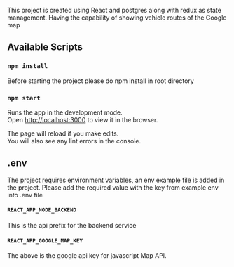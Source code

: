 This project is created using React and postgres along with redux as state management.
Having the capability of showing vehicle routes of the Google map

## Available Scripts


### `npm install`

 Before starting the project please do npm install in root directory

### `npm start`

Runs the app in the development mode.<br />Open [http://localhost:3000](http://localhost:3000) to view it in the browser.

The page will reload if you make edits.<br />
You will also see any lint errors in the console.

## .env

The project requires environment variables, an env example file is added in the project. Please add the required value with the key from example env into .env file
 #### `REACT_APP_NODE_BACKEND`
 This is the api prefix for the backend service

 #### `REACT_APP_GOOGLE_MAP_KEY`
 The above is the google api key for javascript Map API.


